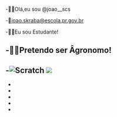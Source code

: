 -🙋‍♂️Olá,eu sou @joao__scs

-📧joao.skraba@escola.pr.gov.br

-👨‍🎓Eu sou Estudante!

-👨‍🌾Pretendo ser Âgronomo!
-
-![Scratch](https://img.shields.io/badge/Scratch-4D97FF?style=for-the-badge&logo=Scratch&logoColor=white)
<img src="https://img.shields.io/badge/JavaScript-323330?style=for-the-badge&logo=javascript&logoColor=F7DF1E">
-
-
-
- 
-
-
